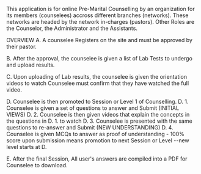This application is for online Pre-Marital Counselling by an organization for its members (counselees) accross different branches (networks).
These networks are headed by the network in-charges (pastors). Other Roles are the Counselor, the Administrator and the Assistants.

OVERVIEW
A. A counselee Registers on the site and must be approved by their pastor. 

B. After the approval, the counselee is given a list of Lab Tests to undergo and upload results. 

C. Upon uploading of Lab results, the counselee is given the orientation videos to watch
    Counselee must confirm that they have watched the full video.
    
D. Counselee is then promoted to Session or Level 1 of Counselling.
  D. 1. Counselee is given a set of questions to answer and Submit (INITIAL VIEWS)
  D. 2. Counselee is then given videos that explain the concepts in the questions in D. 1. to watch
  D. 3. Counselee is presented with the same questions to re-answer and Submit (NEW UNDERSTANDING)
  D. 4. Counselee is given MCQs to answer as proof of understanding - 100% score upon submission means promotion to next Session or Level
  --new level starts at D.

E. After the final Session, All user's answers are compiled into a PDF for Counselee to download.

